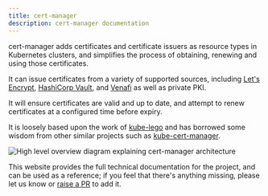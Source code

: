 ```yaml
---
title: cert-manager
description: cert-manager documentation
---
```


cert-manager adds certificates and certificate issuers as resource types in
Kubernetes clusters, and simplifies the process of obtaining, renewing and
using those certificates.

It can issue certificates from a variety of supported sources, including
[Let's Encrypt](https://letsencrypt.org), [HashiCorp Vault](https://www.vaultproject.io),
and [Venafi](https://www.venafi.com/) as well as private PKI.

It will ensure certificates are valid and up to date, and attempt to
renew certificates at a configured time before expiry.

It is loosely based upon the work of
[kube-lego](https://github.com/jetstack/kube-lego) and has borrowed some
wisdom from other similar projects such as
[kube-cert-manager](https://github.com/PalmStoneGames/kube-cert-manager).

![High level overview diagram explaining cert-manager architecture](/images/high-level-overview.svg)

This website provides the full technical documentation for the project, and can be
used as a reference; if you feel that there's anything missing, please let us know
or [raise a PR](https://github.com/cert-manager/website/pulls) to add it.